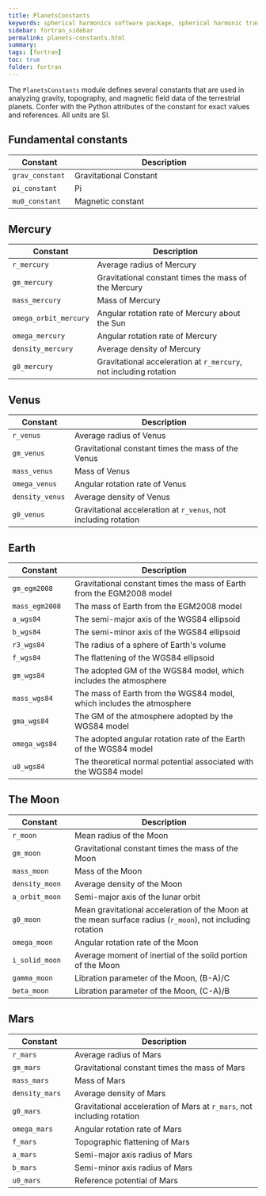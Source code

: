 ```yaml
---
title: PlanetsConstants
keywords: spherical harmonics software package, spherical harmonic transform, legendre functions, multitaper spectral analysis, fortran, Python, gravity, magnetic field
sidebar: fortran_sidebar
permalink: planets-constants.html
summary:
tags: [fortran]
toc: true
folder: fortran
---
```


<style>
table:nth-of-type(n) {
    display:table;
    width:100%;
}
table:nth-of-type(n) th:nth-of-type(2) {
    width:75%;
}
</style>

The `PlanetsConstants` module defines several constants that are used in analyzing gravity, topography, and magnetic field data of the terrestrial planets. Confer with the Python attributes of the constant for exact values and references. All units are SI.

## Fundamental constants

| Constant | Description |
| -------- | ----------- |
| `grav_constant` | Gravitational Constant |
| `pi_constant` | Pi |
| `mu0_constant` | Magnetic constant |

## Mercury

| Constant | Description |
| -------- | ----------- |
| `r_mercury` | Average radius of Mercury |
| `gm_mercury` | Gravitational constant times the mass of the Mercury |
| `mass_mercury` | Mass of Mercury |
| `omega_orbit_mercury` | Angular rotation rate of Mercury about the Sun |
| `omega_mercury` | Angular rotation rate of Mercury |
| `density_mercury` | Average density of Mercury |
| `g0_mercury` | Gravitational acceleration at `r_mercury`, not including rotation |

## Venus

| Constant | Description |
| -------- | ----------- |
| `r_venus` | Average radius of Venus |
| `gm_venus` | Gravitational constant times the mass of the Venus |
| `mass_venus` | Mass of Venus |
| `omega_venus` | Angular rotation rate of Venus |
| `density_venus` | Average density of Venus |
| `g0_venus` | Gravitational acceleration at `r_venus`, not including rotation |

## Earth

| Constant | Description |
| -------- | ----------- |
| `gm_egm2008` | Gravitational constant times the mass of Earth from the EGM2008 model |
| `mass_egm2008` | The mass of Earth from the EGM2008 model |
| `a_wgs84` | The semi-major axis of the WGS84 ellipsoid |
| `b_wgs84` | The semi-minor axis of the WGS84 ellipsoid |
| `r3_wgs84` | The radius of a sphere of Earth's volume |
| `f_wgs84` | The flattening of the WGS84 ellipsoid |
| `gm_wgs84` | The adopted GM of the WGS84 model, which includes the atmosphere |
| `mass_wgs84` | The mass of Earth from the WGS84 model, which includes the atmosphere |
| `gma_wgs84` | The GM of the atmosphere adopted by the WGS84 model |
| `omega_wgs84` | The adopted angular rotation rate of the Earth of the WGS84 model |
| `u0_wgs84` | The theoretical normal potential associated with the WGS84 model |

## The Moon

| Constant | Description |
| -------- | ----------- |
| `r_moon` | Mean radius of the Moon |
| `gm_moon` | Gravitational constant times the mass of the Moon |
| `mass_moon` | Mass of the Moon |
| `density_moon` | Average density of the Moon |
| `a_orbit_moon` | Semi-major axis of the lunar orbit |
| `g0_moon` | Mean gravitational acceleration of the Moon at the mean surface radius (`r_moon`), not including rotation |
| `omega_moon` | Angular rotation rate of the Moon |
| `i_solid_moon` | Average moment of inertial of the solid portion of the Moon |
| `gamma_moon` | Libration parameter of the Moon, (B-A)/C |
| `beta_moon` | Libration parameter of the Moon, (C-A)/B |

## Mars

| Constant | Description |
| -------- | ----------- |
| `r_mars` |  Average radius of Mars |
| `gm_mars` | Gravitational constant times the mass of Mars |
| `mass_mars` | Mass of Mars |
| `density_mars` | Average density of Mars |
| `g0_mars` | Gravitational acceleration of Mars at `r_mars`, not including rotation |
| `omega_mars` | Angular rotation rate of Mars |
| `f_mars` | Topographic flattening of Mars |
| `a_mars` | Semi-major axis radius of Mars |
| `b_mars` | Semi-minor axis radius of Mars |
| `u0_mars` | Reference potential of Mars |
